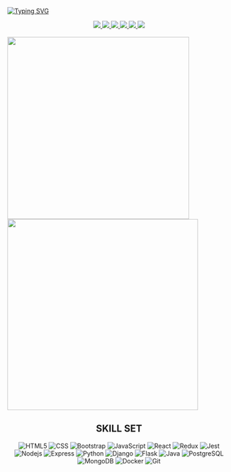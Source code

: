 [![Typing SVG](https://readme-typing-svg.herokuapp.com?color=fd418e&center=true&multiline=true&width=900&size=40&lines=Hello+World,+I'm+Caroline+👻++++++++++)](https://git.io/typing-svg)

 <div align="center"> 
  <a href = "mailto: cveloso0808@gmail.com" target="_blank">
      <img src="https://img.shields.io/badge/-Email-%23333?style=for-the-badge&logo=gmail&logoColor=white">
  </a>
   <a href="https://crlnvls.github.io/" target="_blank">
      <img src="https://img.shields.io/badge/-my_Portfolio-E4B1AB?style=for-the-badge&logo=ko-f&logoColor=white" target="_blank">
   </a>
  <a href="https://www.linkedin.com/in/crlnvls/" target="_blank">
      <img src="https://img.shields.io/badge/-LinkedIn-%230077B5?style=for-the-badge&logo=linkedin&logoColor=white">
   </a> 
   <a href="https://www.instagram.com/code_carol/?igshid=YmMyMTA2M2Y%3D" target="_blank">
      <img src="https://img.shields.io/badge/Instagram-E4405F?style=for-the-badge&logo=instagram&logoColor=white">
   </a> 
   <a href="https://twitter.com/code_carol" target="_blank">
      <img src="https://img.shields.io/badge/Twitter-1DA1F2?style=for-the-badge&logo=twitter&logoColor=white">
   </a> 
  <a href="https://www.buymeacoffee.com/codecarol" target="_blank">
      <img src="https://img.shields.io/badge/Buy_Me_A_Coffee-FFDD00?style=for-the-badge&logo=buy-me-a-coffee&logoColor=black">
   </a> 
   </div>
   
   </br>
   
   
<!--  <div align="center">  -->
<a href="https://github-readme-stats.vercel.app/api?username=crlnvls&show_icons=true&count_private=true&theme=radical">
  <img align="center" src="https://github-readme-stats.vercel.app/api?username=crlnvls&show_icons=true&count_private=true&theme=radical" width=410/>
</a>
<a href="https://streak-stats.demolab.com?user=crlnvls&theme=radical">
  <img align="center" src="https://streak-stats.demolab.com?user=crlnvls&theme=radical" width=430/>
</a>
<!--  </div> -->
 
</br>

 <div align="center"> 
  <h2>SKILL SET</h2>
</div>

<div align="center"> 

![HTML5](https://img.shields.io/badge/HTML5-E34F26?style=for-the-badge&logo=html5&logoColor=white)
![CSS](https://img.shields.io/badge/CSS3-1572B6?style=for-the-badge&logo=css3&logoColor=white)
![Bootstrap](https://img.shields.io/badge/Bootstrap-563D7C?style=for-the-badge&logo=bootstrap&logoColor=white)
![JavaScript](https://img.shields.io/badge/JavaScript-F7DF1E?style=for-the-badge&logo=javascript&logoColor=black)
![React](https://img.shields.io/badge/React-20232A?style=for-the-badge&logo=react&logoColor=61DAFB)
![Redux](https://img.shields.io/badge/Redux-593D88?style=for-the-badge&logo=redux&logoColor=white)
![Jest](https://img.shields.io/badge/Jest-323330?style=for-the-badge&logo=Jest&logoColor=white)
![Nodejs](https://img.shields.io/badge/Node.js-43853D?style=for-the-badge&logo=node.js&logoColor=white)
![Express](https://img.shields.io/badge/Express.js-404D59?style=for-the-badge)
![Python](https://img.shields.io/badge/Python-3776AB?style=for-the-badge&logo=python&logoColor=white)
![Django](https://img.shields.io/badge/Django-092E20?style=for-the-badge&logo=django&logoColor=white)
![Flask](https://img.shields.io/badge/Flask-000000?style=for-the-badge&logo=flask&logoColor=white)
![Java](https://img.shields.io/badge/Java-ED8B00?style=for-the-badge&logo=openjdk&logoColor=white)
![PostgreSQL](https://img.shields.io/badge/PostgreSQL-316192?style=for-the-badge&logo=postgresql&logoColor=white)
![MongoDB](https://img.shields.io/badge/MongoDB-4EA94B?style=for-the-badge&logo=mongodb&logoColor=white)
![Docker](https://img.shields.io/badge/docker-%230db7ed.svg?style=for-the-badge&logo=docker&logoColor=white)
![Git](https://img.shields.io/badge/GIT-E44C30?style=for-the-badge&logo=git&logoColor=white)



</div>

</br>
</br>
  
 
<!--   
[![Top Langs](https://github-readme-stats.vercel.app/api/top-langs/?username=crlnvls&layout=compact&theme=radical)](https://github.com/anuraghazra/github-readme-stats)

![Caroline's GitHub stats](https://github-readme-stats.vercel.app/api?username=crlnvls&show_icons=true&count_private=true&theme=radical)

[![GitHub Streak](https://streak-stats.demolab.com?user=crlnvls&theme=radical)](https://git.io/streak-stats) -->









